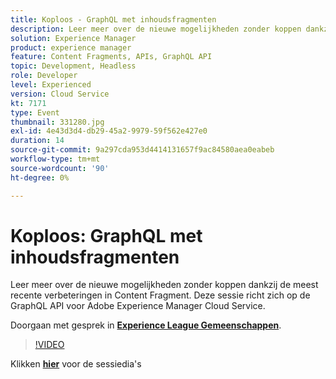 ```yaml
---
title: Koploos - GraphQL met inhoudsfragmenten
description: Leer meer over de nieuwe mogelijkheden zonder koppen dankzij de meest recente verbeteringen in Content Fragment. Deze sessie richt zich op de GraphQL API voor Adobe Experience Manager Cloud Service. Deze sessie is afgeleverd als onderdeel van de Adobe Developers Live Content-gebeurtenis.
solution: Experience Manager
product: experience manager
feature: Content Fragments, APIs, GraphQL API
topic: Development, Headless
role: Developer
level: Experienced
version: Cloud Service
kt: 7171
type: Event
thumbnail: 331280.jpg
exl-id: 4e43d3d4-db29-45a2-9979-59f562e427e0
duration: 14
source-git-commit: 9a297cda953d4414131657f9ac84580aea0eabeb
workflow-type: tm+mt
source-wordcount: '90'
ht-degree: 0%

---
```


# Koploos: GraphQL met inhoudsfragmenten

Leer meer over de nieuwe mogelijkheden zonder koppen dankzij de meest recente verbeteringen in Content Fragment. Deze sessie richt zich op de GraphQL API voor Adobe Experience Manager Cloud Service.

Doorgaan met gesprek in **[Experience League Gemeenschappen](https://adobe.ly/36Yd3v6)**.

>[!VIDEO](https://video.tv.adobe.com/v/331280/?quality=12&learn=on&hidetitle=true)

Klikken **[hier](/help/adobe-developers-live/assets/headless-graphql-content-fragments.pdf)** voor de sessiedia&#39;s
